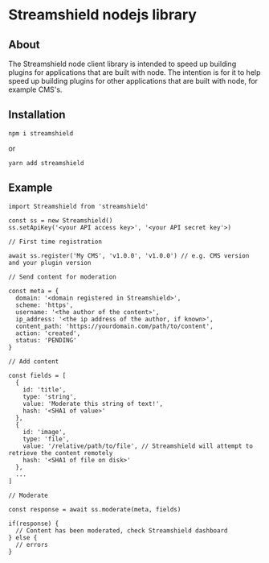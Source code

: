 # Streamshield nodejs library

## About

The Streamshield node client library is intended to speed up building plugins for applications that are built with node. The intention is for it to help speed up building plugins for other applications that are built with node, for example CMS's.

## Installation

```
npm i streamshield
```

or

```
yarn add streamshield
```

## Example

```
import Streamshield from 'streamshield'

const ss = new Streamshield()
ss.setApiKey('<your API access key>', '<your API secret key'>)

// First time registration

await ss.register('My CMS', 'v1.0.0', 'v1.0.0') // e.g. CMS version and your plugin version

// Send content for moderation

const meta = {
  domain: '<domain registered in Streamshield>',
  scheme: 'https',
  username: '<the author of the content>',
  ip_address: '<the ip address of the author, if known>',
  content_path: 'https://yourdomain.com/path/to/content',
  action: 'created',
  status: 'PENDING'
}

// Add content

const fields = [
  {
    id: 'title',
    type: 'string',
    value: 'Moderate this string of text!',
    hash: '<SHA1 of value>'
  },
  {
    id: 'image',
    type: 'file',
    value: '/relative/path/to/file', // Streamshield will attempt to retrieve the content remotely
    hash: '<SHA1 of file on disk>'
  },
  ...
]

// Moderate

const response = await ss.moderate(meta, fields)

if(response) {
  // Content has been moderated, check Streamshield dashboard
} else {
  // errors
}

```
